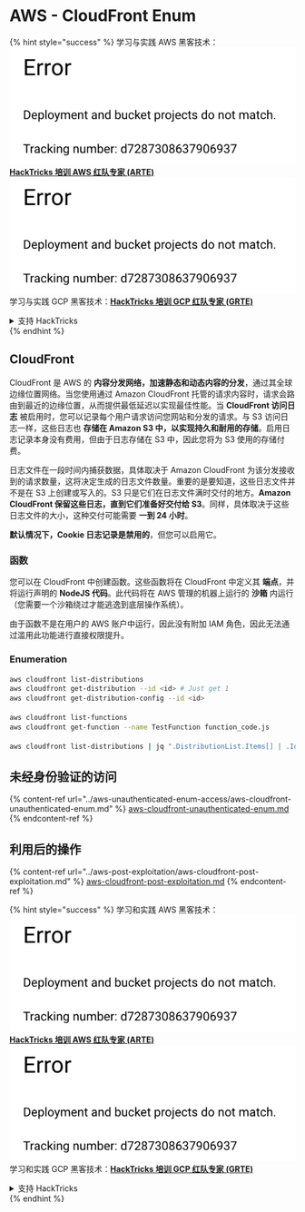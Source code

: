 # AWS - CloudFront Enum

{% hint style="success" %}
学习与实践 AWS 黑客技术：<img src="../../../.gitbook/assets/image (1) (1).png" alt="" data-size="line">[**HackTricks 培训 AWS 红队专家 (ARTE)**](https://training.hacktricks.xyz/courses/arte)<img src="../../../.gitbook/assets/image (1) (1).png" alt="" data-size="line">\
学习与实践 GCP 黑客技术：<img src="../../../.gitbook/assets/image (2).png" alt="" data-size="line">[**HackTricks 培训 GCP 红队专家 (GRTE)**<img src="../../../.gitbook/assets/image (2).png" alt="" data-size="line">](https://training.hacktricks.xyz/courses/grte)

<details>

<summary>支持 HackTricks</summary>

* 查看 [**订阅计划**](https://github.com/sponsors/carlospolop)!
* **加入** 💬 [**Discord 群组**](https://discord.gg/hRep4RUj7f) 或 [**Telegram 群组**](https://t.me/peass) 或 **在 Twitter 上关注** 🐦 [**@hacktricks\_live**](https://twitter.com/hacktricks\_live)**.**
* **通过向** [**HackTricks**](https://github.com/carlospolop/hacktricks) 和 [**HackTricks Cloud**](https://github.com/carlospolop/hacktricks-cloud) GitHub 仓库提交 PR 分享黑客技巧。

</details>
{% endhint %}

## CloudFront

CloudFront 是 AWS 的 **内容分发网络，加速静态和动态内容的分发**，通过其全球边缘位置网络。当您使用通过 Amazon CloudFront 托管的请求内容时，请求会路由到最近的边缘位置，从而提供最低延迟以实现最佳性能。当 **CloudFront 访问日志** 被启用时，您可以记录每个用户请求访问您网站和分发的请求。与 S3 访问日志一样，这些日志也 **存储在 Amazon S3 中，以实现持久和耐用的存储**。启用日志记录本身没有费用，但由于日志存储在 S3 中，因此您将为 S3 使用的存储付费。

日志文件在一段时间内捕获数据，具体取决于 Amazon CloudFront 为该分发接收到的请求数量，这将决定生成的日志文件数量。重要的是要知道，这些日志文件并不是在 S3 上创建或写入的。S3 只是它们在日志文件满时交付的地方。**Amazon CloudFront 保留这些日志，直到它们准备好交付给 S3**。同样，具体取决于这些日志文件的大小，这种交付可能需要 **一到 24 小时**。

**默认情况下，Cookie 日志记录是禁用的**，但您可以启用它。

### 函数

您可以在 CloudFront 中创建函数。这些函数将在 CloudFront 中定义其 **端点**，并将运行声明的 **NodeJS 代码**。此代码将在 AWS 管理的机器上运行的 **沙箱** 内运行（您需要一个沙箱绕过才能逃逸到底层操作系统）。

由于函数不是在用户的 AWS 账户中运行，因此没有附加 IAM 角色，因此无法通过滥用此功能进行直接权限提升。

### Enumeration
```bash
aws cloudfront list-distributions
aws cloudfront get-distribution --id <id> # Just get 1
aws cloudfront get-distribution-config --id <id>

aws cloudfront list-functions
aws cloudfront get-function --name TestFunction function_code.js

aws cloudfront list-distributions | jq ".DistributionList.Items[] | .Id, .Origins.Items[].Id, .Origins.Items[].DomainName, .AliasICPRecordals[].CNAME"
```
## 未经身份验证的访问

{% content-ref url="../aws-unauthenticated-enum-access/aws-cloudfront-unauthenticated-enum.md" %}
[aws-cloudfront-unauthenticated-enum.md](../aws-unauthenticated-enum-access/aws-cloudfront-unauthenticated-enum.md)
{% endcontent-ref %}

## 利用后的操作

{% content-ref url="../aws-post-exploitation/aws-cloudfront-post-exploitation.md" %}
[aws-cloudfront-post-exploitation.md](../aws-post-exploitation/aws-cloudfront-post-exploitation.md)
{% endcontent-ref %}

{% hint style="success" %}
学习和实践 AWS 黑客技术：<img src="../../../.gitbook/assets/image (1) (1).png" alt="" data-size="line">[**HackTricks 培训 AWS 红队专家 (ARTE)**](https://training.hacktricks.xyz/courses/arte)<img src="../../../.gitbook/assets/image (1) (1).png" alt="" data-size="line">\
学习和实践 GCP 黑客技术：<img src="../../../.gitbook/assets/image (2).png" alt="" data-size="line">[**HackTricks 培训 GCP 红队专家 (GRTE)**<img src="../../../.gitbook/assets/image (2).png" alt="" data-size="line">](https://training.hacktricks.xyz/courses/grte)

<details>

<summary>支持 HackTricks</summary>

* 查看 [**订阅计划**](https://github.com/sponsors/carlospolop)!
* **加入** 💬 [**Discord 群组**](https://discord.gg/hRep4RUj7f) 或 [**Telegram 群组**](https://t.me/peass) 或 **在 Twitter 上关注** 🐦 [**@hacktricks\_live**](https://twitter.com/hacktricks\_live)**.**
* **通过向** [**HackTricks**](https://github.com/carlospolop/hacktricks) 和 [**HackTricks Cloud**](https://github.com/carlospolop/hacktricks-cloud) GitHub 仓库提交 PR 分享黑客技巧。

</details>
{% endhint %}
